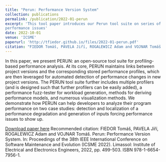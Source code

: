 ```yaml
---
title: "Perun: Performance Version System"
collection: publications
permalink: /publication/2022-01-perun
excerpt: 'This tool paper introduces our Perun tool suite on series of case studies of real
performance issues'
date: 2022-10-01
venue: 'ICSME'
paperurl: 'http://tfiedor.github.io/files/2022-01-perun.pdf'
citation: "FIEDOR Tomáš, PAVELA Jiří, ROGALEWICZ Adam and VOJNAR Tomáš. Perun: Performance Version System. In: Proceedings of the 38th IEEE International Conference on Software Maintenance and Evolution (ICSME 2022). Limassol: Institute of Electrical and Electronics Engineers, 2022, pp. 499-503. ISBN 978-1-6654-7956-1."
---
```


In this paper, we present PERUN: an open-source tool suite for profiling-based performance
analysis. At its core, PERUN maintains links between project versions and the corresponding stored
performance profiles, which are then leveraged for automated detection of performance changes in
new project versions. The PERUN tool suite further includes multiple profilers (and is designed
such that further profilers can be easily added), a performance fuzz-tester for workload
generation, methods for deriving performance models, and numerous visualization methods. We
demonstrate how PERUN can help developers to analyze their program performance on two case studies:
detection and localization of a performance degradation and generation of inputs forcing
performance issues to show up.

[Download paper here](http://tfiedor.github.io/files/2022-01-perun.pdf)
Recommended citation: FIEDOR Tomáš, PAVELA Jiří, ROGALEWICZ Adam and VOJNAR Tomáš. Perun: Performance Version System. In: Proceedings of the 38th IEEE International Conference on Software Maintenance and Evolution (ICSME 2022). Limassol: Institute of Electrical and Electronics Engineers, 2022, pp. 499-503. ISBN 978-1-6654-7956-1.
